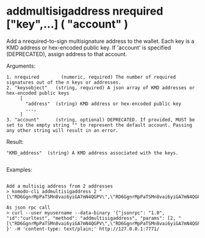 # addmultisigaddress nrequired ["key",...] ( "account" )

Add a nrequired-to-sign multisignature address to the wallet.
Each key is a KMD address or hex-encoded public key.
If 'account' is specified (DEPRECATED), assign address to that account.


Arguments:
```
1. nrequired        (numeric, required) The number of required signatures out of the n keys or addresses.
2. "keysobject"   (string, required) A json array of KMD addresses or hex-encoded public keys
     [
       "address"  (string) KMD address or hex-encoded public key
       ...,
     ]
3. "account"      (string, optional) DEPRECATED. If provided, MUST be set to the empty string "" to represent the default account. Passing any other string will result in an error.

```
Result:
```
"KMD_address"  (string) A KMD address associated with the keys.


```
Examples:
```

Add a multisig address from 2 addresses
> komodo-cli addmultisigaddress 2 "[\"RD6GgnrMpPaTSMn8vai6yiGA7mN4QGPV\",\"RD6GgnrMpPaTSMn8vai6yiGA7mN4QGPV\"]"

As json rpc call
> curl --user myusername --data-binary '{"jsonrpc": "1.0", "id":"curltest", "method": "addmultisigaddress", "params": [2, "[\"RD6GgnrMpPaTSMn8vai6yiGA7mN4QGPV\",\"RD6GgnrMpPaTSMn8vai6yiGA7mN4QGPV\"]"] }' -H 'content-type: text/plain;' http://127.0.0.1:7771/
```
